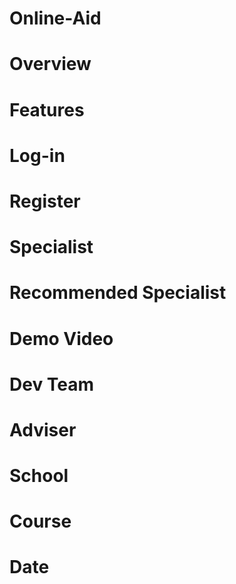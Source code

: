 # Online-Aid
# Overview
# Features
# Log-in
# Register
# Specialist
# Recommended Specialist
# Demo Video
# Dev Team
# Adviser
# School
# Course
# Date
